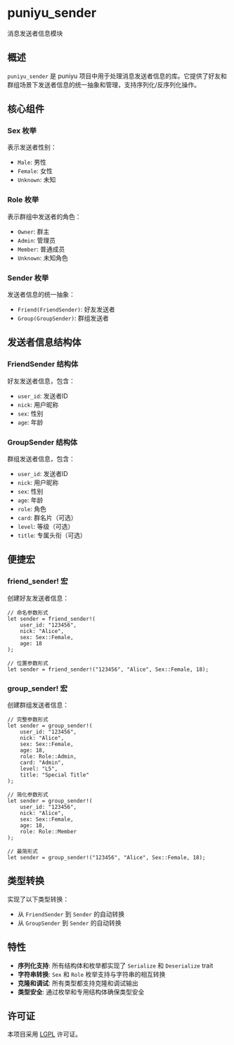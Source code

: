 # puniyu_sender

消息发送者信息模块

## 概述

`puniyu_sender` 是 puniyu 项目中用于处理消息发送者信息的库。它提供了好友和群组场景下发送者信息的统一抽象和管理，支持序列化/反序列化操作。

## 核心组件

### Sex 枚举

表示发送者性别：

- `Male`: 男性
- `Female`: 女性
- `Unknown`: 未知

### Role 枚举

表示群组中发送者的角色：

- `Owner`: 群主
- `Admin`: 管理员
- `Member`: 普通成员
- `Unknown`: 未知角色

### Sender 枚举

发送者信息的统一抽象：

- `Friend(FriendSender)`: 好友发送者
- `Group(GroupSender)`: 群组发送者

## 发送者信息结构体

### FriendSender 结构体

好友发送者信息，包含：

- `user_id`: 发送者ID
- `nick`: 用户昵称
- `sex`: 性别
- `age`: 年龄

### GroupSender 结构体

群组发送者信息，包含：

- `user_id`: 发送者ID
- `nick`: 用户昵称
- `sex`: 性别
- `age`: 年龄
- `role`: 角色
- `card`: 群名片（可选）
- `level`: 等级（可选）
- `title`: 专属头衔（可选）

## 便捷宏

### friend_sender! 宏

创建好友发送者信息：

```rust， ignore
// 命名参数形式
let sender = friend_sender!(
    user_id: "123456",
    nick: "Alice",
    sex: Sex::Female,
    age: 18
);

// 位置参数形式
let sender = friend_sender!("123456", "Alice", Sex::Female, 18);
```

### group_sender! 宏

创建群组发送者信息：

```rust， ignore
// 完整参数形式
let sender = group_sender!(
    user_id: "123456",
    nick: "Alice",
    sex: Sex::Female,
    age: 18,
    role: Role::Admin,
    card: "Admin",
    level: "L5",
    title: "Special Title"
);

// 简化参数形式
let sender = group_sender!(
    user_id: "123456",
    nick: "Alice",
    sex: Sex::Female,
    age: 18,
    role: Role::Member
);

// 最简形式
let sender = group_sender!("123456", "Alice", Sex::Female, 18);
```

## 类型转换

实现了以下类型转换：

- 从 `FriendSender` 到 `Sender` 的自动转换
- 从 `GroupSender` 到 `Sender` 的自动转换

## 特性

- **序列化支持**: 所有结构体和枚举都实现了 `Serialize` 和 `Deserialize` trait
- **字符串转换**: `Sex` 和 `Role` 枚举支持与字符串的相互转换
- **克隆和调试**: 所有类型都支持克隆和调试输出
- **类型安全**: 通过枚举和专用结构体确保类型安全

## 许可证

本项目采用 [LGPL](../../LICENSE) 许可证。

